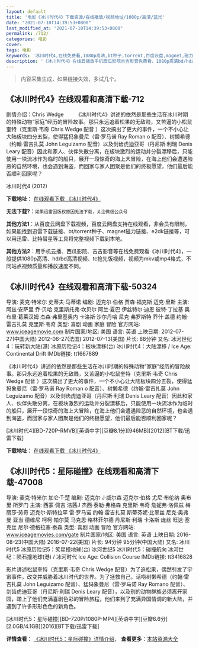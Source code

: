 ```yaml
---
layout: default
title: '电影《冰川时代4》下载资源/在线播放/视频地址/1080p/高清/蓝光'
date: "2021-07-10T14:39:53+0800"
last_modified_at: "2021-07-10T14:39:53+0800"
permalink: /712/
categories: 电影
cover:
tags: 电影
keywords: '冰川时代4,在线免费看,1080p高清,bt种子,torrent,百度云盘,magnet,磁力链,迅雷下载资源'
description: '《冰川时代4》在线云播放手机西瓜影院吉吉影音免费看，1080p高清bd/hd未删减完整版和tc抢先枪版，mkv/mp4格式，附带bt/torrent种子、magnet/磁力链、百度云盘、网盘资源迅雷下载链接'
---
```


>内容采集生成，如果链接失效，多试几个。


## 《冰川时代4》在线观看和高清下载-712

剧情介绍：Chris Wedge   　　《冰川时代4》讲述的依然是那些生活在冰川时期的特殊动物“家庭”经历的冒险故事。那只永远追着松果的无敌贱，又苦逼的小松鼠奎特（克里斯·韦奇 Chris Wedge 配音 ）这次搞出了更大的事件，一个不小心让大陆板块四分五裂，使得猛犸象曼尼（雷·罗马诺 Ray Roman o 配音）、树懒希德（约翰·雷吉扎莫 John Leguizamo 配音）以及剑齿虎迪亚哥（丹尼斯·利瑞 Denis Leary 配音）因此和家人、伙伴失散分离，在板块激烈的运动并分裂漂移后，只能使用一块流冰作为临时的船只，展开一段惊奇的海上大冒险，在海上他们会遭遇险恶的自然环境，也会遇到海盗，而回家与家人团聚是他们的终极愿望，他们最后能否顺利回家呢？


冰川时代4 (2012)

**下载地址**： [在线观看下载 《冰川时代4》](https://www.btbtdy.me/btdy/dy3486.html) 


**无法下载?**：`如果迅雷因版权原因无法下载，关注微信公众号 `

**其他方法1**：从百度云网盘下载视频，百度云网盘支持在线观看，非会员有限制，如果能找到迅雷下载链接、bt/torrent种子、magnet磁力链接、e2dk链接等，可以用迅雷、比特彗星等工具将完整视频下载到本地。

**其他方法2**：用手机云播、西瓜影院、吉吉影音等在线免费观看《冰川时代4》，一般提供1080p高清、hd/bd高清视频、tc抢先版视频，视频为mkv或mp4格式，不同站点视频质量和播放速度不同。


## 《冰川时代4》在线观看和高清下载-50324

导演: 麦克·特米尔 史蒂夫·马蒂诺 编剧: 迈克尔·伯格 贾森·福克斯 迈克·里斯 主演: 阿兹·安萨里 乔·贝哈 克里斯托弗·坎贝尔 阿兰·夏巴 伊丝特尔·迪恩 彼特·丁拉基 奥布里·葛莱汉姆 杰森·弗里基奥内 卡洛斯·沙尔丹哈 尼克·弗罗斯特 乔什·盖德 约翰·雷吉扎莫 克里斯·韦奇 类型: 喜剧 动画 家庭 冒险 官方网站: www.iceagemovie.com 制片国家/地区: 美国 语言: 英语 上映日期: 2012-07-27(中国大陆) 2012-06-27(法国) 2012-07-13(美国) 片长: 88分钟 又名: 冰河世纪4：玩转新大陆(港) 冰原历险记4：板块漂移(台) 冰川时代4：大陆漂移 / Ice Age: Continental Drift IMDb链接: tt1667889

《冰川时代4》讲述的依然是那些生活在冰川时期的特殊动物“家庭”经历的冒险故事。那只永远追着松果的无敌贱，又苦逼的小松鼠奎特（克里斯·韦奇 Chris Wedge 配音 ）这次搞出了更大的事件，一个不小心让大陆板块四分五裂，使得猛犸象曼尼（雷·罗马诺 Ray Roman o 配音）、树懒希德（约翰·雷吉扎莫 John Leguizamo 配音）以及剑齿虎迪亚哥（丹尼斯·利瑞 Denis Leary 配音）因此和家人、伙伴失散分离，在板块激烈的运动并分裂漂移后，只能使用一块流冰作为临时的船只，展开一段惊奇的海上大冒险，在海上他们会遭遇险恶的自然环境，也会遇到海盗，而回家与家人团聚是他们的终极愿望，他们最后能否顺利回家呢？


[冰川时代4][BD-720P-RMVB][英语中字][豆瓣8.1分][946MB][2012][BT下载/迅雷下载]

**下载地址**： [在线观看下载 《冰川时代4》](https://www.btdx8.com/torrent/ice_age_continental_drift_2012.html) 


## 《冰川时代5：星际碰撞》在线观看和高清下载-47008

导演: 麦克·特米尔 加仑·T·楚 编剧: 迈克尔·J·威尔森 迈克尔·伯格 尤尼·布伦纳 奥布里·所罗门 主演: 西蒙·佩吉 洁茜J 杰西·泰勒·弗格森 克里斯·韦奇 詹妮弗·洛佩兹 梅丽莎·劳奇 迈克尔·斯特拉罕 雷·罗马诺 约翰·雷吉扎莫 斯蒂芬妮·比翠丝 尼克·奥弗曼 亚当·德维尼 柯柯·帕尔莫 马克思·格林菲尔德 丹尼斯·利瑞 卡洛斯·庞丝 旺达·塞克丝 尼尔·德格拉塞·泰森 类型: 喜剧 动画 冒险 官方网站: www.iceagemovies.com/gate 制片国家/地区: 美国 语言: 英语 上映日期: 2016-08-23(中国大陆) 2016-07-22(美国) 片长: 94分钟 95分钟(中国大陆) 又名: 冰川时代5 冰原历险记5：笑星撞地球(台) 冰河世纪5 冰川时代5：碰撞航向 冰河世纪：陨石撞地球(港) / 冰河时代 Ice Age: Collision Course IMDb链接: tt3416828

影片讲述松鼠奎特（克里斯·韦奇 Chris Wedge 配音）为了追松果，偶然引发了宇宙事件，改变并威胁着冰川时代的世界。为了拯救自己，话唠树懒希德（约翰·雷吉扎莫 John Leguizamo 配音）、猛犸象曼尼（雷·罗马诺 Ray Romano 配音）、剑齿虎迪亚哥（丹尼斯·利瑞 Denis Leary 配音），以及别的动物群族必须离开家园，踏上了他们充满喜剧色彩的冒险旅程，他们来到了充满异国情调的新大陆，并遇到了许多形形色色的新角色。


[冰川时代5：星际碰撞][BD-720P/1080P-MP4][英语中字][豆瓣6.6分][2.0GB/4.1GB][2016][BT下载/迅雷下载]

**详情查看**： [《冰川时代5：星际碰撞》详情介绍](/movie/47008/)， **查看更多**：[本站资源大全](/movie/t/all/)

